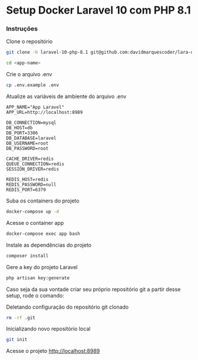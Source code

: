 # Setup Docker Laravel 10 com PHP 8.1

### Instruções
Clone o repositório
```sh
git clone -b laravel-10-php-8.1 git@github.com:davidmarquescoder/lara-docker-setup.git <app-name>
```
```sh
cd <app-name>
```


Crie o arquivo .env
```sh
cp .env.example .env
```


Atualize as variáveis de ambiente do arquivo .env
```dosini
APP_NAME="App Laravel"
APP_URL=http://localhost:8989

DB_CONNECTION=mysql
DB_HOST=db
DB_PORT=3306
DB_DATABASE=laravel
DB_USERNAME=root
DB_PASSWORD=root

CACHE_DRIVER=redis
QUEUE_CONNECTION=redis
SESSION_DRIVER=redis

REDIS_HOST=redis
REDIS_PASSWORD=null
REDIS_PORT=6379
```


Suba os containers do projeto
```sh
docker-compose up -d
```


Acesse o container app
```sh
docker-compose exec app bash
```


Instale as dependências do projeto
```sh
composer install
```


Gere a key do projeto Laravel
```sh
php artisan key:generate
```


Caso seja da sua vontade criar seu próprio repositório git a partir desse setup, rode o comando:

Deletando configuração do repositório git clonado
```sh
rm -rf .git
```

Inicializando novo repositório local
```sh
git init
```


Acesse o projeto
[http://localhost:8989](http://localhost:8989)
